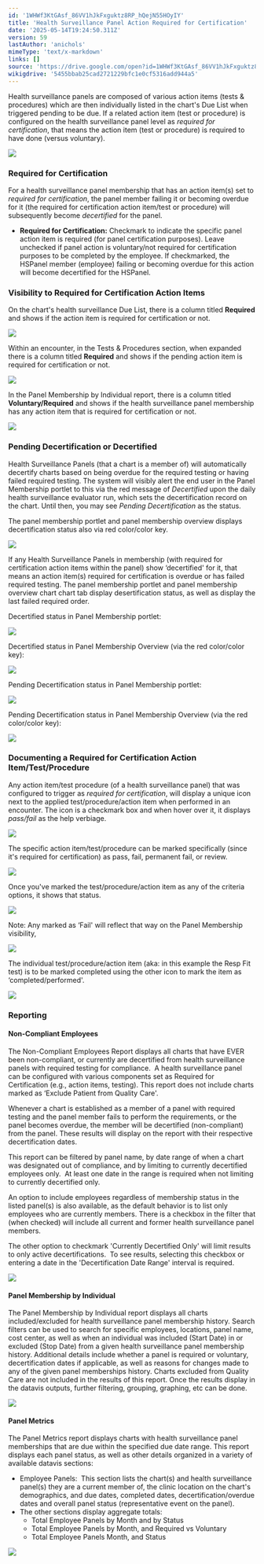 ```yaml
---
id: '1WHWf3KtGAsf_86VV1hJkFxguktz8RP_hQejN55HOyIY'
title: 'Health Surveillance Panel Action Required for Certification'
date: '2025-05-14T19:24:50.311Z'
version: 59
lastAuthor: 'anichols'
mimeType: 'text/x-markdown'
links: []
source: 'https://drive.google.com/open?id=1WHWf3KtGAsf_86VV1hJkFxguktz8RP_hQejN55HOyIY'
wikigdrive: '5455bbab25cad2721229bfc1e0cf5316add944a5'
---
```

Health surveillance panels are composed of various action items (tests & procedures) which are then individually listed in the chart's Due List when triggered pending to be due.  If a related action item (test or procedure) is configured on the health surveillance panel level as *required for certification*, that means the action item (test or procedure) is required to have done (versus voluntary).

![](../health-surveillance-panel-action-required-for-certification.assets/3c7790731e513b554542a85c781dcfd4.png)

### Required for Certification

For a health surveillance panel membership that has an action item(s) set to *required for certification*, the panel member failing it or becoming overdue for it (the required for certification action item/test or procedure) will subsequently become *decertified* for the panel.

* <strong>Required for Certification:</strong> Checkmark to indicate the specific panel action item is required (for panel certification purposes). Leave unchecked if panel action is voluntary/not required for certification purposes to be completed by the employee. If checkmarked, the HSPanel member (employee) failing or becoming overdue for this action will become decertified for the HSPanel.

### Visibility to Required for Certification Action Items

On the chart's health surveillance Due List, there is a column titled **Required** and shows if the action item is required for certification or not.

![](../health-surveillance-panel-action-required-for-certification.assets/b0a12d4afcd875026788e4995f8cb9ea.png)

Within an encounter, in the Tests & Procedures section, when expanded there is a column titled **Required** and shows if the pending action item is required for certification or not.

![](../health-surveillance-panel-action-required-for-certification.assets/878c10ebff790c04f4ccbf851a196d7b.png)

In the Panel Membership by Individual report, there is a column titled **Voluntary/Required** and shows if the health surveillance panel membership has any action item that is required for certification or not.

![](../health-surveillance-panel-action-required-for-certification.assets/19321b3ee7ce0edae41e7c8f99aa1988.png)

### Pending Decertification or Decertified

Health Surveillance Panels (that a chart is a member of) will automatically decertify charts based on being overdue for the required testing or having failed required testing. The system will visibly alert the end user in the Panel Membership portlet to this via the red message of *Decertified* upon the daily health surveillance evaluator run, which sets the decertification record on the chart.  Until then, you may see *Pending Decertification* as the status.

The panel membership portlet and panel membership overview displays decertification status also via red color/color key.

![](../health-surveillance-panel-action-required-for-certification.assets/05686ef997c06581ed04ac9d11722fb2.png)

If any Health Surveillance Panels in membership (with required for certification action items within the panel) show ‘decertified' for it, that means an action item(s) required for certification is overdue or has failed required testing. The panel membership portlet and panel membership overview chart chart tab display desertification status, as well as display the last failed required order.

Decertified status in Panel Membership portlet:

![](../health-surveillance-panel-action-required-for-certification.assets/77e6c5f41a6cc92fc28b6d60c5556dfd.png)

Decertified status in Panel Membership Overview (via the red color/color key):

![](../health-surveillance-panel-action-required-for-certification.assets/05686ef997c06581ed04ac9d11722fb2.png)

Pending Decertification status in Panel Membership portlet:

![](../health-surveillance-panel-action-required-for-certification.assets/4e7391f90f57f936e3b5639b67d54747.png)

Pending Decertification status in Panel Membership Overview (via the red color/color key):

![](../health-surveillance-panel-action-required-for-certification.assets/05686ef997c06581ed04ac9d11722fb2.png)

### Documenting a Required for Certification Action Item/Test/Procedure

Any action item/test procedure (of a health surveillance panel) that was configured to trigger as *required for certification*, will display a unique icon next to the applied test/procedure/action item when performed in an encounter.  The icon is a checkmark box and when hover over it, it displays *pass/fail* as the help verbiage.

![](../health-surveillance-panel-action-required-for-certification.assets/ad31d11074140985d480b0a73e840d5f.png)

The specific action item/test/procedure can be marked specifically (since it's required for certification) as pass, fail, permanent fail, or review.

![](../health-surveillance-panel-action-required-for-certification.assets/37a34f78276ae8a09b4c8dbc406a08ef.png)

Once you've marked the test/procedure/action item as any of the criteria options, it shows that status.

![](../health-surveillance-panel-action-required-for-certification.assets/f067dc2398a55bc4d52a36c3fc34421a.png)

Note: Any marked as ‘Fail' will reflect that way on the Panel Membership visibility,

![](../health-surveillance-panel-action-required-for-certification.assets/a87b485981b40ca90fd9bce46d5378bd.png)

The individual test/procedure/action item (aka: in this example the Resp Fit test) is to be marked completed using the other icon to mark the item as ‘completed/performed'.

![](../health-surveillance-panel-action-required-for-certification.assets/59aeb12dffda99b6f8f79352796b8468.png)

### Reporting

#### Non-Compliant Employees

The Non-Compliant Employees Report displays all charts that have EVER been non-compliant, or currently are decertified from health surveillance panels with required testing for compliance.  A health surveillance panel can be configured with various components set as Required for Certification (e.g., action items, testing).  This report does not include charts marked as ‘Exclude Patient from Quality Care'.

Whenever a chart is established as a member of a panel with required testing and the panel member fails to perform the requirements, or the panel becomes overdue, the member will be decertified (non-compliant) from the panel. These results will display on the report with their respective decertification dates.

This report can be filtered by panel name, by date range of when a chart was designated out of compliance, and by limiting to currently decertified employees only.  At least one date in the range is required when not limiting to currently decertified only.

An option to include employees regardless of membership status in the listed panel(s) is also available, as the default behavior is to list only employees who are currently members. There is a checkbox in the filter that (when checked) will include all current and former health surveillance panel members.

The other option to checkmark 'Currently Decertified Only' will limit results to only active decertifications.  To see results, selecting this checkbox or entering a date in the 'Decertification Date Range' interval is required.

![](../health-surveillance-panel-action-required-for-certification.assets/3301ee3a277426f7f4bd282f7438e3b7.png)

#### Panel Membership by Individual

The Panel Membership by Individual report displays all charts included/excluded for health surveillance panel membership history. Search filters can be used to search for specific employees, locations, panel name, cost center, as well as when an individual was included (Start Date) in or excluded (Stop Date) from a given health surveillance panel membership history. Additional details include whether a panel is required or voluntary, decertification dates if applicable, as well as reasons for changes made to any of the given panel memberships history.  Charts excluded from Quality Care are not included in the results of this report. Once the results display in the datavis outputs, further filtering, grouping, graphing, etc can be done.

![](../health-surveillance-panel-action-required-for-certification.assets/de1a09469029602039f6d19024f292a1.png)

#### Panel Metrics

The Panel Metrics report displays charts with health surveillance panel memberships that are due within the specified due date range. This report displays each panel status, as well as other details organized in a variety of available datavis sections:

* Employee Panels:  This section lists the chart(s) and health surveillance panel(s) they are a current member of, the clinic location on the chart's demographics, and due dates, completed dates, decertification/overdue dates and overall panel status (representative event on the panel).
* The other sections display aggregate totals:
    * Total Employee Panels by Month and by Status
    * Total Employee Panels by Month, and Required vs Voluntary
    * Total Employee Panels Month, and Status

![](../health-surveillance-panel-action-required-for-certification.assets/9f60ab9f30e77715aa537558799c3d15.png)
